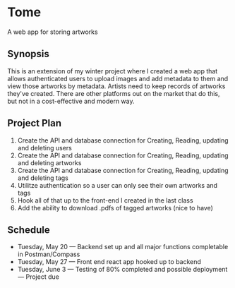 # Tome
A web app for storing artworks

## Synopsis
This is an extension of my winter project where I created a web app that allows authenticated users to upload images and add metadata to them and view those artworks by metadata. Artists need to keep records of artworks they've created. There are other platforms out on the market that do this, but not in a cost-effective and modern way.

## Project Plan
1. Create the API and database connection for Creating, Reading, updating and deleting users
2. Create the API and database connection for Creating, Reading, updating and deleting artworks
3. Create the API and database connection for Creating, Reading, updating and deleting tags
4. Utilitze authentication so a user can only see their own artworks and tags
5. Hook all of that up to the front-end I created in the last class
6. Add the ability to download .pdfs of tagged artworks (nice to have)

## Schedule
* Tuesday, May 20 — Backend set up and all major functions completable in Postman/Compass
* Tuesday, May 27 — Front end react app hooked up to backend
* Tuesday, June 3 — Testing of 80% completed and possible deployment — Project due
